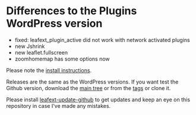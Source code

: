 # Differences to the Plugins WordPress version

* fixed: leafext_plugin_active did not work with network activated plugins
* new Jshrink
* new leaflet.fullscreen
* zoomhomemap has some options now

Please note the [install instructions](https://leafext.de/en/doku/about/versions/).

Releases are the same as the WordPress versions. If you want test the Github version, download the [main tree](https://github.com/hupe13/extensions-leaflet-map-github/archive/refs/heads/main.zip) or from the [tags](https://github.com/hupe13/extensions-leaflet-map-github/tags) or clone it.

Please install [leafext-update-github](https://github.com/hupe13/leafext-update-github) to get updates and keep an eye on this repository in case I've made any mistakes.
